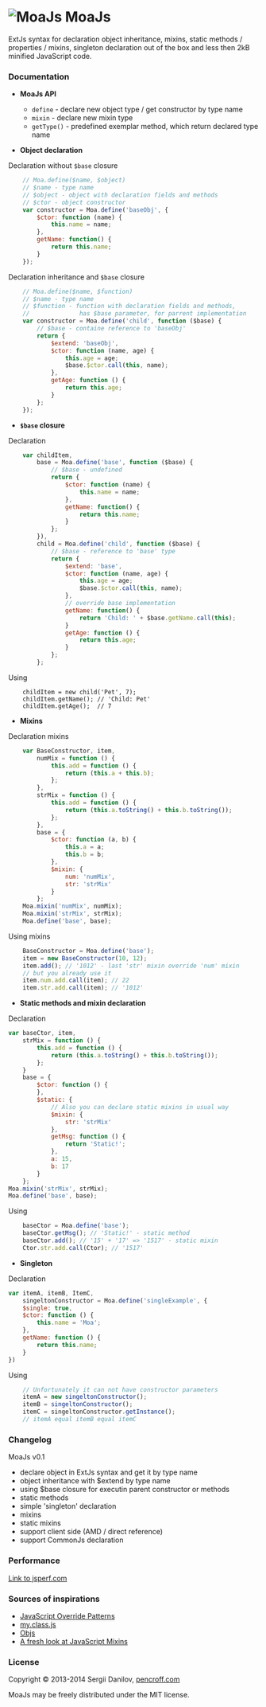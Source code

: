 ![MoaJs](https://raw.github.com/Pencroff/MoaJs/master/extras/moa-logo-web.png "MoaJs") MoaJs 
=====

ExtJs syntax for declaration object inheritance, mixins, static methods / properties / mixins, singleton declaration out of the box and less then 2kB minified JavaScript code. 

### Documentation ###

- **MoaJs API**
		
	- `define` - declare new object type / get constructor by type name
	- `mixin` - declare new mixin type
	- `getType()` - predefined exemplar method, which return declared type name  


- **Object declaration**

Declaration without `$base` closure
```javascript
	// Moa.define($name, $object)
	// $name - type name
	// $object - object with declaration fields and methods
	// $ctor - object constructor 
	var constructor = Moa.define('baseObj', {
		$ctor: function (name) {
            this.name = name;
        },
		getName: function() {
			return this.name;
		}
	});
```
Declaration inheritance and `$base` closure
```javascript
	// Moa.define($name, $function)
	// $name - type name
	// $function - function with declaration fields and methods,
	//				has $base parameter, for parrent implementation
	var constructor = Moa.define('child', function ($base) {
		// $base - containe reference to 'baseObj'
        return {
            $extend: 'baseObj',
            $ctor: function (name, age) {
                this.age = age;
                $base.$ctor.call(this, name);
            },
            getAge: function () {
                return this.age;
            }
        };
	});
```

- **`$base` closure**

Declaration
```javascript
	var childItem,
		base = Moa.define('base', function ($base) {
			// $base - undefined
			return {
				$ctor: function (name) {
		            this.name = name;
		        },
				getName: function() {
					return this.name;
				}
			};
		}),
		child = Moa.define('child', function ($base) {
			// $base - reference to 'base' type
	        return {
	            $extend: 'base',
	            $ctor: function (name, age) {
	                this.age = age;
	                $base.$ctor.call(this, name);
	            },
				// override base implementation
				getName: function() {
					return 'Child: ' + $base.getName.call(this);
				}
	            getAge: function () {
	                return this.age;
	            }
			};
        };
```
Using
```
	childItem = new child('Pet', 7);
	childItem.getName(); // 'Child: Pet'
	childItem.getAge();  // 7
```

- **Mixins**

Declaration mixins
```javascript
	var BaseConstructor, item,
		numMix = function () {
            this.add = function () {
                return (this.a + this.b);
            };
        },
        strMix = function () {
            this.add = function () {
                return (this.a.toString() + this.b.toString());
            };
        },
		base = {
            $ctor: function (a, b) {
                this.a = a;
                this.b = b;
            },
            $mixin: {
                num: 'numMix',
                str: 'strMix'
            }
        };
	Moa.mixin('numMix', numMix);
    Moa.mixin('strMix', strMix);
	Moa.define('base', base);
```
Using mixins
```javascript
	BaseConstructor = Moa.define('base');
	item = new BaseConstructor(10, 12);
	item.add(); // '1012' - last 'str' mixin override 'num' mixin
	// but you already use it
	item.num.add.call(item); // 22
	item.str.add.call(item); // '1012' 
```

- **Static methods and mixin declaration**

Declaration
```javascript
var baseCtor, item,
    strMix = function () {
        this.add = function () {
            return (this.a.toString() + this.b.toString());
        };
    }
	base = {
        $ctor: function () {
        },
        $static: {
			// Also you can declare static mixins in usual way
			$mixin: {
                str: 'strMix'
            },
            getMsg: function () {
                return 'Static!';
            },
            a: 15,
			b: 17
        }
    };
Moa.mixin('strMix', strMix);
Moa.define('base', base);
```
Using
```javascript
	baseCtor = Moa.define('base');
	baseCtor.getMsg(); // 'Static!' - static method
	baseCtor.add(); // '15' + '17' => '1517' - static mixin
	Ctor.str.add.call(Ctor); // '1517'
```

- **Singleton**

Declaration
```javascript
var itemA, itemB, ItemC,
	singeltonConstructor = Moa.define('singleExample', {
	$single: true,
	$ctor: function () {
        this.name = 'Moa';
    },
    getName: function () {
        return this.name;
    }
})
```
Using
```javascript
	// Unfortunately it can not have constructor parameters
	itemA = new singeltonConstructor();
	itemB = singeltonConstructor();
	itemC = singeltonConstructor.getInstance();
	// itemA equal itemB equal itemC
```

### Changelog ###

MoaJs v0.1

- declare object in ExtJs syntax and get it by type name
- object inheritance with $extend by type name
- using $base closure for executin parent constructor or methods
- static methods
- simple 'singleton' declaration
- mixins
- static mixins
- support client side (AMD / direct reference)
- support CommonJs declaration

### Performance ###

[Link to jsperf.com](http://jsperf.com/moo-resig-ender-my/31)

### Sources of inspirations ###

- [JavaScript Override Patterns](http://webreflection.blogspot.ie/2010/02/javascript-override-patterns.html "JavaScript Override Patterns")
- [my.class.js](http://jiem.github.io/my-class/ "my.class.js")
- [Objs](https://github.com/tekool/objs/ "Objs")
- [A fresh look at JavaScript Mixins](http://javascriptweblog.wordpress.com/2011/05/31/a-fresh-look-at-javascript-mixins/ "A fresh look at JavaScript Mixins")

### License ###
Copyright © 2013-2014 Sergii Danilov, [pencroff.com](http://pencroff.com "pencroff.com")

MoaJs may be freely distributed under the MIT license.

